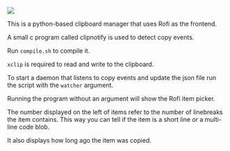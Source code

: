 ![](https://i.imgur.com/ZZYmqXd.jpg)

This is a python-based clipboard manager that uses Rofi as the frontend.

A small c program called clipnotify is used to detect copy events.

Run `compile.sh` to compile it.

`xclip` is required to read and write to the clipboard.

To start a daemon that listens to copy events and update the json file run the script with the `watcher` argument.

Running the program without an argument will show the Rofi item picker.

The number displayed on the left of items refer to the number of linebreaks the item contains. This way you can tell if the item is a short line or a multi-line code blob.

It also displays how long ago the item was copied.